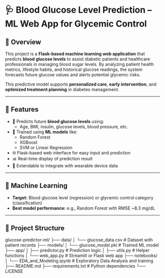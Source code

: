 # 🩺 Blood Glucose Level Prediction – ML Web App for Glycemic Control

## 🧭 Overview

This project is a **Flask-based machine learning web application** that predicts **blood glucose levels** to assist diabetic patients and healthcare professionals in managing blood sugar levels. By analyzing patient health metrics, lifestyle habits, and historical glucose readings, the system forecasts future glucose values and alerts potential glycemic risks.

This predictive model supports **personalized care**, **early intervention**, and **optimized treatment planning** in diabetes management.

---

## 🚀 Features

- 🔢 Predicts future **blood glucose levels** using:
  - Age, BMI, insulin, glucose levels, blood pressure, etc.
- 🤖 Trained using **ML models** like:
  - Random Forest
  - XGBoost
  - SVM or Linear Regression
- 🌐 Flask-based web interface for easy input and prediction
- 📊 Real-time display of prediction result
- 📁 Extendable to integrate with wearable device data

---

## 🧠 Machine Learning

- **Target:** Blood glucose level (regression) or glycemic control category (classification)
- **Best model performance:** e.g., Random Forest with RMSE ~8.3 mg/dL

---

## 📁 Project Structure

glucose-predictor-ml/
├── data/
│   └── glucose_data.csv             # Dataset with patient records
├── models/
│   └── glucose_model.pkl            # Trained ML model
├── app/
│   ├── predictor.py                 # Prediction logic
│   ├── utils.py                     # Helper functions
│   └── web_app.py                   # Streamlit or Flask web app
├── notebooks/
│   └── EDA_and_Modeling.ipynb       # Exploratory Data Analysis and training
├── README.md
├── requirements.txt                 # Python dependencies
└── LICENSE